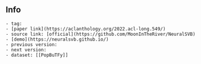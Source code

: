 ## Info
	- tag:
	- [paper link](https://aclanthology.org/2022.acl-long.549/)
	- source link: [official](https://github.com/MoonInTheRiver/NeuralSVB)
	- [demo](https://neuralsvb.github.io/)
	- previous version:
	- next version:
	- dataset: [[PopBuTFy]]